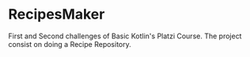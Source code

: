 # RecipesMaker
First and Second challenges of Basic Kotlin's Platzi Course. The project consist on doing a Recipe Repository.
